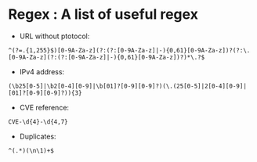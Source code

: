 # Regex : A list of useful regex

- URL without ptotocol:
```
^(?=.{1,255}$)[0-9A-Za-z](?:(?:[0-9A-Za-z]|-){0,61}[0-9A-Za-z])?(?:\.[0-9A-Za-z](?:(?:[0-9A-Za-z]|-){0,61}[0-9A-Za-z])?)*\.?$
```

- IPv4 address:
```
(\b25[0-5]|\b2[0-4][0-9]|\b[01]?[0-9][0-9]?)(\.(25[0-5]|2[0-4][0-9]|[01]?[0-9][0-9]?)){3}
```

- CVE reference:
```
CVE-\d{4}-\d{4,7}
```

- Duplicates:
```
^(.*)(\n\1)+$
```
